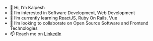 - 👋 Hi, I’m Kalpesh
- 👀 I’m interested in Software Development, Web Development
- 🌱 I’m currently learning ReactJS, Ruby On Rails, Vue
- 💞️ I’m looking to collaborate on Open Source Software and Frontend Technologies
- 📫 Reach me on [LinkedIn](https://www.linkedin.com/in/kalpesh-tated-566241171)

<!---
kalpeshT101/kalpeshT101 is a ✨ special ✨ repository because its `README.md` (this file) appears on your GitHub profile.
You can click the Preview link to take a look at your changes.
--->
